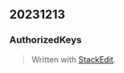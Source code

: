 20231213
----

### AuthorizedKeys
> Written with <a href="https://stackedit.io/">StackEdit</a>.</p>
</blockquote>

<!--stackedit_data:
eyJoaXN0b3J5IjpbMTYzNTcwNTAwNSwzNjQ0MjM2NzldfQ==
-->